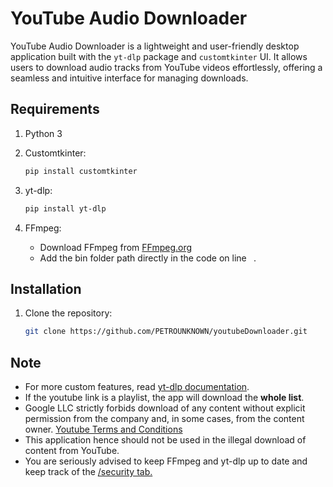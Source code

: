 # YouTube Audio Downloader

YouTube Audio Downloader is a lightweight and user-friendly desktop application built with the `yt-dlp` package and `customtkinter` UI. It allows users to download audio tracks from YouTube videos effortlessly, offering a seamless and intuitive interface for managing downloads.

## Requirements

1. Python 3
   
2. Customtkinter:
   ```bash
   pip install customtkinter

3. yt-dlp:
   ```bash
   pip install yt-dlp

4. FFmpeg:
   - Download FFmpeg from [FFmpeg.org](https://ffmpeg.org)
   - Add the bin folder path directly in the code on line ` `.

## Installation

1. Clone the repository:
   ```bash
   git clone https://github.com/PETROUNKNOWN/youtubeDownloader.git

## Note
- For more custom features, read [yt-dlp documentation](https://github.com/yt-dlp/yt-dlp).
- If the youtube link is a playlist, the app will download the **whole list**.
- Google LLC strictly forbids download of any content without explicit permission from the company and, in some cases, from the content owner. [Youtube Terms and Conditions](https://www.youtube.com/t/terms)
- This application hence should not be used in the illegal download of content from YouTube.
- You are seriously advised to keep FFmpeg and yt-dlp up to date and keep track of the [/security tab.](https://github.com/yt-dlp/yt-dlp/security)
<!-- syndicat -->
